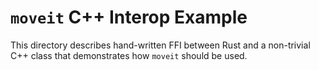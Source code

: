 # `moveit` C++ Interop Example

This directory describes hand-written FFI between Rust and a non-trivial C++
class that demonstrates how `moveit` should be used.